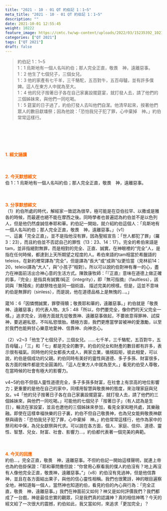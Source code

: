 ```yaml
---
title: "2021 - 10 - 01 QT 約伯記 1：1~5"
meta_title: "2021 - 10 - 01 QT 約伯記 1：1~5"
description: ""
date: 2021-10-01 12:55:45
weight: 10222
feature_image: https://cmtc.tw/wp-content/uploads/2022/03/15235392_10211799862337740_180693556567566654_o-1.webp
categories: ["QT 2021"]
tags: ["QT 2021"]
draft: false
---
```


<blockquote>約伯記 1：1~5<br />
1：1 烏斯地有一個人名叫約伯；那人完全正直，敬畏　神，遠離惡事。<br />
1：2 他生了七個兒子，三個女兒。<br />
1：3 他的家產有七千羊，三千駱駝，五百對牛，五百母驢，並有許多僕婢。這人在東方人中就為至大。<br />
1：4 他的兒子按著日子各在自己家裏設擺筵宴，就打發人去，請了他們的三個姊妹來，與他們一同吃喝。<br />
1：5 筵宴的日子過了，約伯打發人去叫他們自潔。他清早起來，按著他們眾人的數目獻燔祭；因為他說：「恐怕我兒子犯了罪，心中棄掉　神。」約伯常常這樣行。</blockquote><br />
&nbsp;<br />
<br />
&nbsp;<br />
<br />
<span style="color: #ff6600;"><strong>1. </strong><strong>經文誦讀</strong></span><br />
<br />
<span style="color: #ff6600;"><strong> </strong></span><br />
<br />
<span style="color: #ff6600;"><strong>2. 今天默想</strong><strong>經文<br />
</strong></span>伯 1：1 烏斯地有一個人名叫約伯；那人完全正直，敬畏　神，遠離惡事。<br />
<br />
&nbsp;<br />
<br />
<span style="color: #ff6600;"><strong>3. 分享默想經文<br />
</strong></span>（1）約伯所處的時代，解經家一致認為很早，極可能是在亞伯拉罕、以撒或是雅各的時候，而最遲也絕不能在摩西之後。同時學者也普遍認為約伯並不是以色列人，但是他仍然虔誠信奉耶和華。約伯記一開始，就介紹約伯這個人：「烏斯地有一個人名叫約伯；那人完全正直，敬畏　神，遠離惡事。」（v1）<br />
一、這裏「完全正直」，並不是指他沒有罪，因為聖經宣告：「世人都犯了罪」（羅3：23），而且約伯並不否認自己的罪性（13：23、14：17）。完全的希伯來語是tam，並非指絕對無罪，而是相對的完全、正直、誠實。在神眼裡的“完全”人，是指在任何時候，都達到上天所期望之程度的人。希伯來語的tam相當於希臘語的teleios，在新約裡常譯為“完全”，但是譯為“長大”或“成熟”似更恰當（見林前14：20，teleioi譯為“大人”，與“小孩子”相對）。所以可以說約伯對神有專一的心，盡力在神面前活出合神心意的生活方式。陳敦康牧師：「『正直』意味在道德上做正確的事，『完全』是指具有誠實/純正（integrity），即『無可指摘』（faultless），該詞與『無殘疾』的獻祭牲也是同一個術語， 描述完美的榜樣。但是，這並不意味約伯是無罪的（sinless），而是說，他在道德品格上是無愧的…。」<br />
<br />
箴16：6「因憐憫誠實，罪孽得贖；敬畏耶和華的，遠離惡事。」約伯就是「敬畏神、遠離惡事」的代表人物。太5：48「所以，你們要完全，像你們的天父完全一樣。」追求完全，消極方面就先從敬畏神、遠離惡事做起，不要故意得罪神、試探神，要逃避私慾，不叫私慾懷胎。積極方面，我們更應當學習被神的愛激勵，以至於我們也能夠甘心樂意地愛神、信靠神、向神忠心。<br />
<br />
（2）v2~3「他生了七個兒子，三個女兒。……七千羊，三千駱駝，五百對牛，五百母驢，」「三」和「七」都是完全的數字。約伯的兒女和財產的數目都有許多，表示很有福氣。同時他的兒女都長大成人，興家立業，循規蹈矩，彼此相愛，可以說，約伯是個成功的父親。約伯同時有美好的靈性與道德、多子多孫、財富很多，各方面的條件都是完全圓滿的。「這人在東方人中就為至大。」看見約伯受人尊敬，在當時候的社會有極大的影響力。<br />
<br />
v4~5約伯不但個人靈性道德完全，多子多孫多財富，在社會上有崇高的地位影響力；更重要的是他在自己的家中，同樣用智慧與敬畏神的態度，來治理家庭與兒女。v4「他的兒子按著日子各在自己家裏設擺筵宴，就打發人去，請了他們的三個姊妹來，與他們一同吃喝。」可能他的七個兒子「按著日子」（有人認為是生日），輪流在家設宴，並且也邀他的三個姊妹來參加，看見全家和睦共處，其樂融融。即使在這樣幸福快樂的日子裏，約伯不但自己敬畏神，也為兒女能夠敬畏神獻祭與禱告：「恐怕我兒子犯了罪，心中棄掉　神。」約伯常常這樣行，他作為家中的祭司和中保，為兒女獻祭與代求。可以說在各方面，個人、家庭、信仰、道德、靈性、智慧、兒女、財富、社會、影響力…，約伯都代表著一個完美的典範。<br />
<br />
&nbsp;<br />
<br />
<span style="color: #ff6600;"><strong>4. 今天的回應<br />
</strong></span>約伯…，完全正直，敬畏　神，遠離惡事。不但約伯記一開始這樣聲明，就連上帝也為約伯掛保證：「耶和華問撒但說：“你曾用心察看我的僕人約伯沒有？地上再沒有人像他完全正直，敬畏神，遠離惡事。”」（v8）約伯沒有見過神，但是他信靠神，並且在各方面結出果子，與他的信心靈性相稱。我們也很驚訝，神的眼目遍察全地，神知道每一個人，當然神也知道約伯，看見約伯的內心與行為：「完全正直，敬畏　神，遠離惡事。」我們在神面前又如何？神又是如何評價我們？我們都成了一台戲，神是最佳忠實的觀眾，只是我們真的認識神？真的相信神嗎？今天的經文給了一次很大的震撼，約伯如此，我又當如何，來追求「更加完全」？<br />
<br />
&nbsp;
        